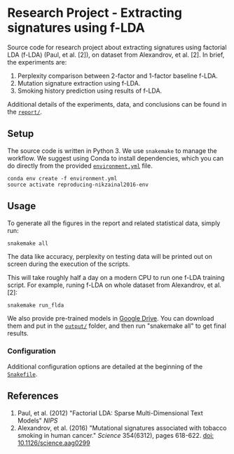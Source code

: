 # Research Project - Extracting signatures using f-LDA

Source code for research project about extracting signatures using factorial LDA (f-LDA) (Paul, et al. [2]), on dataset from Alexandrov, et al. [2]. In brief, the experiments are:

1. Perplexity comparison between 2-factor and 1-factor baseline f-LDA.
2. Mutation signature extraction using f-LDA.
3. Smoking history prediction using results of f-LDA.

Additional details of the experiments, data, and conclusions can be found in the [`report/`](report/).

## Setup

The source code is written in Python 3. We use `snakemake` to manage the workflow. We suggest using Conda to install dependencies, which you can do directly from the provided [`environment.yml`](environment.yml) file.

    conda env create -f environment.yml
    source activate reproducing-nikzainal2016-env

## Usage

To generate all the figures in the report and related statistical data, simply run:

    snakemake all

The data like accuracy, perplexity on testing data will be printed out on screen during the execution of the scripts.

This will take roughly half a day on a modern CPU to run one f-LDA training script. For example, runing f-LDA on whole dataset from Alexandrov, et al. [2]:

    snakemake run_flda

We also provide pre-trained models in [Google Drive](https://drive.google.com/drive/folders/1BqihHQwHQaiw_zZ3m0x_zhr5wzdPV_BR?usp=sharing). You can download them and put in the [`output/`](output/) folder, and then run "snakemake all" to get final results.



### Configuration

Additional configuration options are detailed at the beginning of the [`Snakefile`](Snakefile).

## References
1. Paul, et al. (2012) "Factorial LDA: Sparse Multi-Dimensional Text Models" _NIPS_
2. Alexandrov, et al. (2016) "Mutational signatures associated with tobacco smoking in human cancer." _Science_ 354(6312), pages 618-622. [doi: 10.1126/science.aag0299](https://doi.org/10.1126/science.aag0299)

